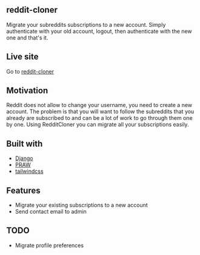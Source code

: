 ## reddit-cloner
Migrate your subreddits subscriptions to a new account. Simply authenticate with your old account, logout, then authenticate with the new one and that's it.

## Live site
Go to [reddit-cloner](https://reddit-cloner.herokuapp.com/)

## Motivation
Reddit does not allow to change your username, you need to create a new account. The problem is that you will want to follow the subreddits that you already are subscribed to and can be a lot of work to go through them one by one. Using RedditCloner you can migrate all your subscriptions easily.

## Built with
- [Django](https://www.djangoproject.com/)
- [PRAW](https://github.com/praw-dev/praw)
- [tailwindcss](https://tailwindcss.com/)

## Features
- Migrate your existing subscriptions to a new account
- Send contact email to admin

## TODO
- Migrate profile preferences